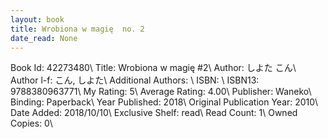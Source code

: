 ```yaml
---
layout: book
title: Wrobiona w magię  no. 2
date_read: None
---
```


Book Id: 42273480\ 
Title: Wrobiona w magię #2\ 
Author: しよた こん\ 
Author l-f: こん, しよた\ 
Additional Authors: \ 
ISBN: \ 
ISBN13: 9788380963771\ 
My Rating: 5\ 
Average Rating: 4.00\ 
Publisher: Waneko\ 
Binding: Paperback\ 
Year Published: 2018\ 
Original Publication Year: 2010\ 
Date Added: 2018/10/10\ 
Exclusive Shelf: read\ 
Read Count: 1\ 
Owned Copies: 0\ 


